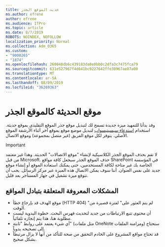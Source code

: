 ```yaml
---
title: حديث الموقع الجذر
ms.author: efrene
author: efrene
ms.audience: ITPro
ms.topic: article
ms.date: 8/7/2019
ROBOTS: NOINDEX, NOFOLLOW
localization_priority: Normal
ms.collection: Adm_O365
ms.custom:
- "9000265"
- "1874"
ms.openlocfilehash: 260048db6c439183da8e0bb0c2dfa3c7475fca79
ms.sourcegitcommit: 631e527967f4d641bc9227642ffe38967ae87a00
ms.translationtype: MT
ms.contentlocale: ar-SA
ms.lasthandoff: 08/09/2019
ms.locfileid: "36269363"
---
```

# <a name="modern-site-as-root-site"></a>موقع الحديثة كالموقع الجذر

وقد بدأنا للتمهيد ميزة جديدة تسمح لك لتبديل موقع جذر الموقع التقليدي بموقع حديثة. استخدام [استدعاء سبسيتيسواب](https://docs.microsoft.com/powershell/module/sharepoint-online/invoke-spositeswap?view=sharepoint-ps) لتبديل موضع موقع بموقع آخر أثناء الأرشفة الموقع الأصلي. يتوفر لكل موقع الفريق (غير متصل بمجموعة) وموقع الاتصال. 

>[!Important]
> لا تقم بحذف الموقع الجذر الكلاسيكية لإنشاء "موقع الاتصالات" الحديثة. وهذا غير معتمد من قبل Microsoft. حذف الموقع الجذر سيجعل كافة مواقع SharePoint في المؤسسة الخاصة بك غير متاحة لكافة المستخدمين، حتى يمكنك استعادة الموقع أو إنشاء موقع جديد على نفس العنوان. أننا سوف يمكن الاتصال هذه الميزة عبر مركز الرسائل. يجب أن تتوقع ميزة تشغيل في جهاز المستأجر بعد قليل.

## <a name="known-issues-with-swapping-sites"></a>المشكلات المعروفة المتعلقة بتبادل المواقع
- موقع الهدف قد بإرجاع خطأ (HTTP 404) "لم يتم العثور على" لفترة قصيرة من الوقت.
- أن محتوى تتبع الارتباطات من جديد لتحديث فهرس البحث. خطوة اليدوية ليست مطلوبة هنا، هذا يتم إنجازه تلقائياً.
- أي شيء يعتمد على روابط "ثابتة" (مثل ملفات OneNote ومزامنة الملفات) ستحتاج إلى تصحيحه يدوياً.
- قد تحتاج مواقع المشروع على الخادم التحقق من صحة للتأكد من أنها لا يزال مرتبطاً بشكل صحيح. 
